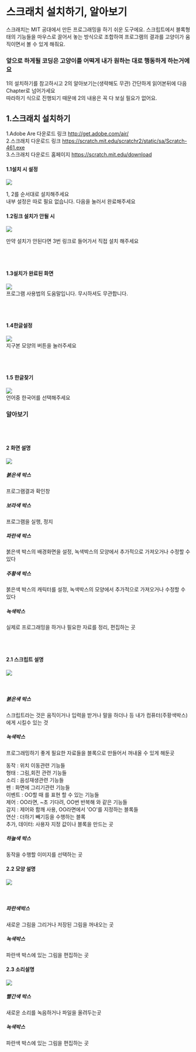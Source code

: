 # 스크래치 설치하기, 알아보기
스크래치는 MIT 공대에서 만든 프로그래밍을 하기 쉬운 도구에요. 스크립트에서 블록형태의 기능들을 마우스로 끌어서 놓는 방식으로 조합하여 프로그램의 결과를 고양이가 움직이면서 볼 수 있게 해줘요. <br>
### 앞으로 하게될 코딩은 고양이를 어떡게 내가 원하는 대로 행동하게 하는거에요
1의 설치하기를 참고하시고 2의 알아보기는(생략해도 무관) 간단하게 읽어본뒤에 다음 Chapter로 넘어가세요<br>
따라하기 식으로 진행되기 때문에 2의 내용은 꼭 다 보실 필요가 없어요.

## 1.스크래치 설치하기


1.Adobe Are 다운로드 링크 http://get.adobe.com/air/ <br>
2.스크래치 다운로드 링크 https://scratch.mit.edu/scratchr2/static/sa/Scratch-461.exe <br/>
3.스크래치 다운로드 홈페이지 https://scratch.mit.edu/download


#### 1.1설치 시 설정
<image src=https://github.com/kuj0210/coding-for-Elementary-student/blob/master/Chapter1/IMAGE/1.2%20%EC%84%A4%EC%B9%98.PNG> <br>
  
  1, 2를 순서대로 설치해주세요<br/>
  내부 설정은 따로 필요 없습니다. 다음을 눌러서 완료해주세요<br/>
  
#### 1.2링크 설치가 안될 시
<image src=https://github.com/kuj0210/coding-for-Elementary-student/blob/master/Chapter1/IMAGE/1.1%EC%84%A4%EC%B9%98.PNG> <br>
  
  만약 설치가 안된다면 3번 링크로 들어가서 직접 설치 해주세요<br>

<br/><br/>
#### 1.3설치가 완료된 화면  
<image src=https://github.com/kuj0210/coding-for-Elementary-student/blob/master/Chapter1/IMAGE/1.3%EC%84%A4%EC%B9%98%EC%99%84%EB%A3%8C.PNG> <br>
  프로그램 사용법의 도움말입니다. 무시하셔도 무관합니다.

  
  <br/><br/>
#### 1.4한글설정   
<image src=https://github.com/kuj0210/coding-for-Elementary-student/blob/master/Chapter1/IMAGE/1.4%ED%95%9C%EA%B8%80%EC%84%A4%EC%A0%95.PNG> <br>
  지구본 모양의 버튼을 눌러주세요
  
<br/><br/>
#### 1.5 한글찾기 
<image src=https://github.com/kuj0210/coding-for-Elementary-student/blob/master/Chapter1/IMAGE/1.5%ED%95%9C%EA%B8%80%EC%99%84%EB%A3%8C.PNG> <br>
언어중 한국어를 선택해주세요 

### 알아보기
  
<br/><br/>
#### 2 화면 설명 
<image src=https://github.com/kuj0210/coding-for-Elementary-student/blob/master/Chapter1/IMAGE/2%ED%99%94%EB%A9%B4%EC%84%A4%EB%AA%85.PNG> <br>  

##### 붉은색 박스
프로그램결과 확인창
##### 보라색 박스
프로그램을 실행, 정지
##### 파란색 박스
붉은색 박스의 배경화면을 설정, 녹색박스의 모양에서 추가적으로 가져오거나 수정할 수 있다
##### 주황색 박스
붉은색 박스의 캐릭터를 설정, 녹색박스의 모양에서 추가적으로 가져오거나 수정할 수 있다
##### 녹색박스
실제로 프로그래밍을 하거나 필요한 자료를 정리, 편집하는 곳
  
<br/><br/>
#### 2.1 스크립트 설명 
<image src=https://github.com/kuj0210/coding-for-Elementary-student/blob/master/Chapter1/IMAGE/2.1%EC%8A%A4%ED%81%AC%EB%A6%BD%ED%8A%B8%EC%84%A4%EB%AA%85.PNG> <br>
<br/><br/>

##### 붉은색 박스
스크립트라는 것은 움직이거나 입력을 받거나 말을 하더나 등 내가 컴퓨터(주황색박스)에게 시킬수 있는 것

##### 녹색박스 
프로그래밍하기 좋게 필요한 자료들을 블록으로 만들어서 꺼내올 수 있게 해둔곳

동작 : 위치 이동관련 기능들 <br/>
형태 : 그림,회전 관련 기능들 <br/>
소리 : 음성재생관련 기능들 <br/>
펜 : 화면에 그리기관련 기능들 <br/>
이벤트 : OO할 때 를 표현 할 수 있는 기능들<br/>
제어 : OO라면, ~초 기다려, OO번 반복해 와 같은 기능들<br/>
감지 : 제어와 함깨 사용, OO라면에서 'OO'를 지정하는 블록들<br/>
연산 : 더하기 빼기등을 수행하는 블록<br/>
추가, 데이터: 사용자 지정 값이나 블록을 만드는 곳 <br/>

##### 하늘색 박스
동작을 수행할 이미지를 선택하는 곳
  
#### 2.2 모양 설명 
<image src=https://github.com/kuj0210/coding-for-Elementary-student/blob/master/Chapter1/IMAGE/2.2%EB%AA%A8%EC%96%91%EC%84%A4%EB%AA%85.PNG> <br>
<br/><br/>

##### 파란색박스 
새로운 그림을 그리거나 저장된 그림을 꺼내오는 곳

##### 녹색박스 
파란색 박스에 있는 그림을 편집하는 곳

#### 2.3 소리설명
<image src=https://github.com/kuj0210/coding-for-Elementary-student/blob/master/Chapter1/IMAGE/2.3%EC%86%8C%EB%A6%AC%EC%84%A4%EB%AA%85.PNG> <br>


##### 빨간색 박스 
새로운 소리를 녹음하거나 파일을 올려두는곳

##### 녹색박스 
파란색 박스에 있는 그림을 편집하는 곳
